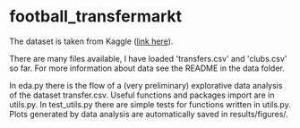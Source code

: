 # football_transfermarkt

The dataset is taken from Kaggle ([link here](https://www.kaggle.com/datasets/davidcariboo/player-scores/data)).

There are many files available, I have loaded 'transfers.csv' and 'clubs.csv' so far. For more information about data see the README in the data folder.

In eda.py there is the flow of a (very preliminary) explorative data analysis of the dataset transfer.csv. Useful functions and packages import are in utils.py. In test_utils.py there are simple tests for functions written in utils.py. Plots generated by data analysis are automatically saved in results/figures/.
